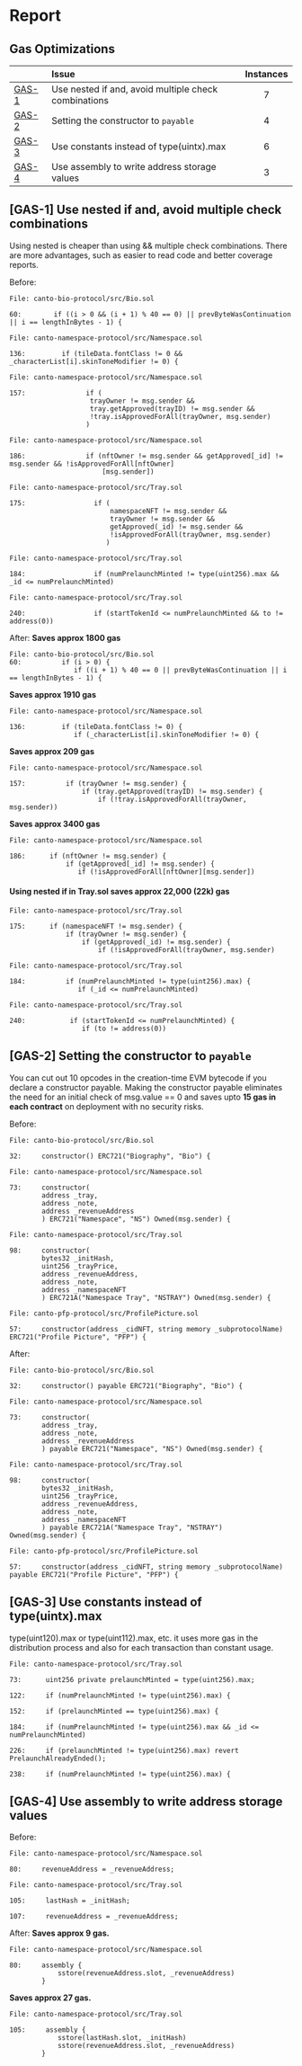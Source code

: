 # Report


## Gas Optimizations


| |Issue|Instances|
|-|:-|:-:|
| [GAS-1](#GAS-1) | Use nested if and, avoid multiple check combinations | 7 |
| [GAS-2](#GAS-2) | Setting the constructor to `payable` | 4 |
| [GAS-3](#GAS-3) | Use constants instead of type(uintx).max | 6 |
| [GAS-4](#GAS-4) | Use assembly to write address storage values | 3 |

## [GAS-1] Use nested if and, avoid multiple check combinations
Using nested is cheaper than using && multiple check combinations. There are more advantages, such as easier to read code and better coverage reports.

Before:
```solidity
File: canto-bio-protocol/src/Bio.sol

60:        if ((i > 0 && (i + 1) % 40 == 0) || prevByteWasContinuation || i == lengthInBytes - 1) {

```
```solidity
File: canto-namespace-protocol/src/Namespace.sol

136:         if (tileData.fontClass != 0 && _characterList[i].skinToneModifier != 0) {

```

```solidity
File: canto-namespace-protocol/src/Namespace.sol

157:               if (
                    trayOwner != msg.sender &&
                    tray.getApproved(trayID) != msg.sender &&
                    !tray.isApprovedForAll(trayOwner, msg.sender)
                   ) 

```
```solidity
File: canto-namespace-protocol/src/Namespace.sol

186:               if (nftOwner != msg.sender && getApproved[_id] != msg.sender && !isApprovedForAll[nftOwner] 
                       [msg.sender])

```
```solidity
File: canto-namespace-protocol/src/Tray.sol

175:                 if (
                         namespaceNFT != msg.sender &&
                         trayOwner != msg.sender &&
                         getApproved(_id) != msg.sender &&
                         !isApprovedForAll(trayOwner, msg.sender)
                        )

```
```solidity
File: canto-namespace-protocol/src/Tray.sol

184:                 if (numPrelaunchMinted != type(uint256).max && _id <= numPrelaunchMinted)

```
```solidity
File: canto-namespace-protocol/src/Tray.sol

240:                 if (startTokenId <= numPrelaunchMinted && to != address(0))

```

After:
**Saves approx 1800 gas**
```solidity
File: canto-bio-protocol/src/Bio.sol
60: 	     if (i > 0) {
                if ((i + 1) % 40 == 0 || prevByteWasContinuation || i == lengthInBytes - 1) {
```
**Saves approx 1910 gas**
```solidity
File: canto-namespace-protocol/src/Namespace.sol

136:         if (tileData.fontClass != 0) {
                if (_characterList[i].skinToneModifier != 0) {

```
**Saves approx 209 gas**

```solidity
File: canto-namespace-protocol/src/Namespace.sol

157:          if (trayOwner != msg.sender) {
                  if (tray.getApproved(trayID) != msg.sender) {
                      if (!tray.isApprovedForAll(trayOwner, msg.sender))

```
**Saves approx 3400 gas**
```solidity
File: canto-namespace-protocol/src/Namespace.sol

186:      if (nftOwner != msg.sender) {
              if (getApproved[_id] != msg.sender) {
                 if (!isApprovedForAll[nftOwner][msg.sender])

```
#### Using nested if in Tray.sol saves approx 22,000 (22k) gas
```solidity
File: canto-namespace-protocol/src/Tray.sol

175:      if (namespaceNFT != msg.sender) {
              if (trayOwner != msg.sender) {
                  if (getApproved(_id) != msg.sender) {
                      if (!isApprovedForAll(trayOwner, msg.sender)

```
```solidity
File: canto-namespace-protocol/src/Tray.sol

184:          if (numPrelaunchMinted != type(uint256).max) {
                 if (_id <= numPrelaunchMinted)

```
```solidity
File: canto-namespace-protocol/src/Tray.sol

240:           if (startTokenId <= numPrelaunchMinted) {
                  if (to != address(0))

```

## [GAS-2] Setting the constructor to `payable`
You can cut out 10 opcodes in the creation-time EVM bytecode if you declare a constructor payable. Making the constructor payable eliminates the need for an initial check of msg.value == 0 and saves upto **15 gas in each contract** on deployment with no security risks.

Before:
```solidity
File: canto-bio-protocol/src/Bio.sol

32:     constructor() ERC721("Biography", "Bio") {

```

```solidity
File: canto-namespace-protocol/src/Namespace.sol

73:     constructor(
        address _tray,
        address _note,
        address _revenueAddress
        ) ERC721("Namespace", "NS") Owned(msg.sender) {

```

```solidity
File: canto-namespace-protocol/src/Tray.sol

98:     constructor(
        bytes32 _initHash,
        uint256 _trayPrice,
        address _revenueAddress,
        address _note,
        address _namespaceNFT
        ) ERC721A("Namespace Tray", "NSTRAY") Owned(msg.sender) {

```

```solidity
File: canto-pfp-protocol/src/ProfilePicture.sol

57:     constructor(address _cidNFT, string memory _subprotocolName) ERC721("Profile Picture", "PFP") {
```

After:
```solidity
File: canto-bio-protocol/src/Bio.sol

32:     constructor() payable ERC721("Biography", "Bio") {

```

```solidity
File: canto-namespace-protocol/src/Namespace.sol

73:     constructor(
        address _tray,
        address _note,
        address _revenueAddress
        ) payable ERC721("Namespace", "NS") Owned(msg.sender) {

```

```solidity
File: canto-namespace-protocol/src/Tray.sol

98:     constructor(
        bytes32 _initHash,
        uint256 _trayPrice,
        address _revenueAddress,
        address _note,
        address _namespaceNFT
        ) payable ERC721A("Namespace Tray", "NSTRAY") Owned(msg.sender) {

```

```solidity
File: canto-pfp-protocol/src/ProfilePicture.sol

57:     constructor(address _cidNFT, string memory _subprotocolName) payable ERC721("Profile Picture", "PFP") {
```

## [GAS-3] Use constants instead of type(uintx).max
type(uint120).max or type(uint112).max, etc. it uses more gas in the distribution process and also for each transaction than constant usage.

```solidity
File: canto-namespace-protocol/src/Tray.sol

73:      uint256 private prelaunchMinted = type(uint256).max;

122:     if (numPrelaunchMinted != type(uint256).max) {

152:     if (prelaunchMinted == type(uint256).max) {

184:     if (numPrelaunchMinted != type(uint256).max && _id <= numPrelaunchMinted)

226:     if (prelaunchMinted != type(uint256).max) revert PrelaunchAlreadyEnded();

238:     if (numPrelaunchMinted != type(uint256).max) {
```

## [GAS-4] Use assembly to write address storage values

Before:
```solidity
File: canto-namespace-protocol/src/Namespace.sol

80:     revenueAddress = _revenueAddress;

```

```solidity
File: canto-namespace-protocol/src/Tray.sol

105:     lastHash = _initHash;

107:     revenueAddress = _revenueAddress;
```

After: 
**Saves approx 9 gas.**
```solidity
File: canto-namespace-protocol/src/Namespace.sol

80:     assembly {
            sstore(revenueAddress.slot, _revenueAddress)
        }

```

**Saves approx 27 gas.**
```solidity
File: canto-namespace-protocol/src/Tray.sol

105:     assembly {
            sstore(lastHash.slot, _initHash)
            sstore(revenueAddress.slot, _revenueAddress)
        }
```

